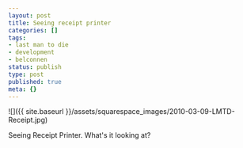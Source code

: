 ```yaml
---
layout: post
title: Seeing receipt printer
categories: []
tags:
- last man to die
- development
- belconnen
status: publish
type: post
published: true
meta: {}
---
```


![]({{ site.baseurl }}/assets/squarespace_images/2010-03-09-LMTD-Receipt.jpg)

Seeing Receipt Printer. What's it looking at?
